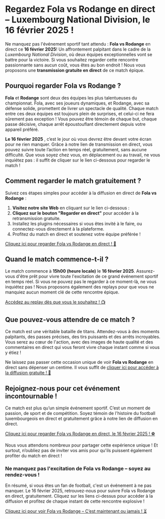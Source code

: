 # Regardez Fola vs Rodange en direct – Luxembourg National Division, le 16 février 2025 !

Ne manquez pas l'événement sportif tant attendu : **Fola vs Rodange** en direct ce **16 février 2025**! Un affrontement palpitant dans le cadre de la _Luxembourg National Division_, où deux équipes exceptionnelles vont se battre pour la victoire. Si vous souhaitez regarder cette rencontre passionnante sans aucun coût, vous êtes au bon endroit ! Nous vous proposons une **transmission gratuite en direct** de ce match épique.

## Pourquoi regarder Fola vs Rodange ?

**Fola** et **Rodange** sont deux des équipes les plus talentueuses du championnat. Fola, avec ses joueurs dynamiques, et Rodange, avec sa défense solide, promettent de livrer un spectacle de qualité. Chaque match entre ces deux équipes est toujours plein de surprises, et celui-ci ne fera sûrement pas exception ! Vous pouvez être témoin de chaque but, chaque passe décisive, chaque arrêt époustouflant directement depuis votre appareil préféré.

**Le 16 février 2025** , c’est le jour où vous devrez être devant votre écran pour ne rien manquer. Grâce à notre lien de transmission en direct, vous pouvez suivre toute l’action en temps réel, gratuitement, sans aucune difficulté. Que vous soyez chez vous, en déplacement ou au travail, ne vous inquiétez pas : il suffit de cliquer sur le lien ci-dessous pour regarder le match !

## Comment regarder le match gratuitement ?

Suivez ces étapes simples pour accéder à la diffusion en direct de **Fola vs Rodange** :

1. **Visitez notre site Web** en cliquant sur le lien ci-dessous :
2. **Cliquez sur le bouton "Regarder en direct"** pour accéder à la retransmission gratuite.
3. Installez les plugins nécessaires si vous êtes invité à le faire, ou connectez-vous directement à la plateforme.
4. Profitez du match en direct et soutenez votre équipe préférée !

[Cliquez ici pour regarder Fola vs Rodange en direct ! 🚀](https://tinyurl.com/livestreamfreeo?st=Fola+vs+Rodange&si=gh)

## Quand le match commence-t-il ?

Le match commence à **15h00 (heure locale)** le **16 février 2025**. Assurez-vous d'être prêt pour vivre toute l'excitation de ce grand événement sportif en temps réel. Si vous ne pouvez pas le regarder à ce moment-là, ne vous inquiétez pas ! Nous proposons également des replays pour que vous ne manquiez aucun moment clé de cette rencontre épique.

[Accédez au replay dès que vous le souhaitez ! 📺](https://tinyurl.com/livestreamfreeo?st=Fola+vs+Rodange&si=gh)

## Que pouvez-vous attendre de ce match ?

Ce match est une véritable bataille de titans. Attendez-vous à des moments palpitants, des passes précises, des tirs puissants et des arrêts incroyables. Vous serez au cœur de l'action, avec des images de haute qualité et des commentaires en direct qui vous feront vivre chaque instant comme si vous y étiez !

Ne laissez pas passer cette occasion unique de voir **Fola vs Rodange** en direct sans dépenser un centime. Il vous suffit de [cliquer ici pour accéder à la diffusion gratuite ! 🎥](https://tinyurl.com/livestreamfreeo?st=Fola+vs+Rodange&si=gh)

## Rejoignez-nous pour cet événement incontournable !

Ce match est plus qu’un simple événement sportif. C’est un moment de passion, de sport et de compétition. Soyez témoin de l'histoire du football luxembourgeois en direct et gratuitement grâce à notre lien de diffusion en direct.

[Cliquez ici pour regarder Fola vs Rodange en direct, le 16 février 2025 ! ⚽️](https://tinyurl.com/livestreamfreeo?st=Fola+vs+Rodange&si=gh)

Nous vous attendons nombreux pour partager cette expérience unique ! Et surtout, n’oubliez pas de inviter vos amis pour qu'ils puissent également profiter du match en direct !

### Ne manquez pas l'excitation de Fola vs Rodange – soyez au rendez-vous !

En résumé, si vous êtes un fan de football, c'est un événement à ne pas manquer. Le 16 février 2025, retrouvez-nous pour suivre Fola vs Rodange en direct, gratuitement. Cliquez sur les liens ci-dessus pour accéder à la diffusion et profitez de chaque instant de cette rencontre explosive !

[Cliquez ici pour voir Fola vs Rodange – C’est maintenant ou jamais ! ⏳](https://tinyurl.com/livestreamfreeo?st=Fola+vs+Rodange&si=gh)
